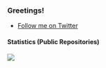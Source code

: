 ### Greetings!

- <a href="https://twitter.com/Squiddymabob?ref_src=twsrc%5Etfw" class="twitter-follow-button" data-show-count="false">Follow me on Twitter</a>

#### Statistics (Public Repositories)
<a href="https://github.com/Squiddymabob/Squiddymabob">
  <img align="center" src="https://github-readme-stats.vercel.app/api/top-langs/?username=Squiddymabob&title_color=ffffff&text_color=c9cacc&icon_color=2bbc8a&bg_color=1d1f21" />
</a>

<!--
**Squiddymabob/Squiddymabob** is a ✨ _special_ ✨ repository because its `README.md` (this file) appears on your GitHub profile.

Here are some ideas to get you started:

- 🔭 I’m currently working on ...
- 🌱 I’m currently learning ...
- 👯 I’m looking to collaborate on ...
- 🤔 I’m looking for help with ...
- 💬 Ask me about ...
- 📫 How to reach me: ...
- 😄 Pronouns: ...
- ⚡ Fun fact: ...
-->
